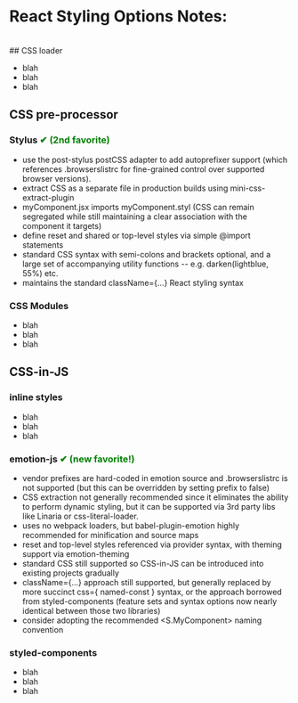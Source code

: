 # React Styling Options Notes:

<br/>
## CSS loader

- blah
- blah
- blah


## CSS pre-processor

### Stylus <span style="color: green">&#x2714; (2nd favorite)</span>

- use the post-stylus postCSS adapter to add autoprefixer support (which references .browserslistrc for fine-grained control over supported browser versions).
- extract CSS as a separate file in production builds using mini-css-extract-plugin
- myComponent.jsx imports myComponent.styl (CSS can remain segregated while still maintaining a clear association with the component it targets)
- define reset and shared or top-level styles via simple @import statements
- standard CSS syntax with semi-colons and brackets optional, and a large set of accompanying utility functions -- e.g. darken(lightblue, 55%) etc.
- maintains the standard className={...} React styling syntax

### CSS Modules

- blah
- blah
- blah


## CSS-in-JS

### inline styles

- blah
- blah
- blah

### emotion-js <span style="color: green">&#x2714; (new favorite!)</span>

- vendor prefixes are hard-coded in emotion source and .browserslistrc is not supported (but this can be overridden by setting prefix to false)
- CSS extraction not generally recommended since it eliminates the ability to perform dynamic styling, but it can be supported via 3rd party libs like Linaria or css-literal-loader. 
- uses no webpack loaders, but babel-plugin-emotion highly recommended for minification and source maps
- reset and top-level styles referenced via <Global> provider syntax, with theming support via emotion-theming
- standard CSS still supported so CSS-in-JS can be introduced into existing projects gradually
- className={...} approach still supported, but generally replaced by more succinct css={ named-const } syntax, or the <StyledABC> approach borrowed from styled-components (feature sets and syntax options now nearly identical between those two libraries)
- consider adopting the recommended <S.MyComponent> naming convention

### styled-components

- blah
- blah
- blah
